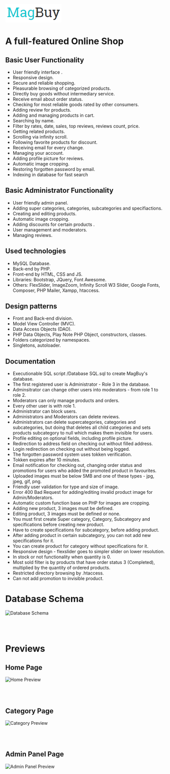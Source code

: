 ![alt text](web/assets/images/logo.png)

# A full-featured Online Shop


## Basic User Functionality


- User friendly interface .
- Responsive design.
- Secure and reliable shopping.
- Pleasurable browsing of categorized products.
- Directly buy goods without intermediary service.
- Receive email about order status.
- Checking for most reliable goods rated by other consumers.
- Adding review for products.
- Adding and managing products in cart.
- Searching by name.
- Filter by rates, date, sales, top reviews, reviews count, price.
- Getting related products.
- Scrolling via infinity scroll.
- Following favorite products for discount.
- Receiving email for every change.
- Managing your account.
- Adding profile picture for reviews.
- Automatic image cropping.
- Restoring forgotten password by email.
- Indexing in database for fast search

## Basic Administrator Functionality

- User friendly admin panel.
- Adding super categories, categories, subcategories and specifiactions.
- Creating and editing products.
- Automatic image cropping.
- Adding discounts for certain products .
- User management and moderators.
- Managing reviews.

## Used technologies

- MySQL Database.
- Back-end by PHP.
- Front-end by HTML, CSS and JS.
- Libraries: Bootstrap, JQuery, Font Awesome.
- Others: FlexSlider, ImageZoom, Infinity Scroll W3 Slider, Google Fonts, Composer, PHP Mailer, Xampp, htaccess.

## Design patterns

- Front and Back-end division.
- Model View Controller (MVC).
- Data Access Objects (DAO).
- PHP Data Objects, Play Note PHP Object, constructors, classes.
- Folders categorized by namespaces.
- Singletons, autoloader.

## Documentation

- Executionable SQL script /Database SQL.sql to create MagBuy's database.
- The first registered user is Administrator - Role 3 in the database.
- Adminsitrator can change other users into moderators - from role 1 to role 2.
- Moderators can only manage products and orders.
- Every other user is with role 1.
- Administrator can block users.
- Administrators and Moderators can delete reviews.
- Administrators can delete supercategories, categories and subcategories, but doing that deletes
all child categories and sets products subcategory to null which makes them invisible for users.
- Profile editing on optional fields, including profile picture.
- Redirection to address field on checking out without filled address.
- Login redirection on checking out without being logged.
- The forgotten password system uses tokken verification.
- Tokken expires after 10 minutes.
- Email notification for checking out, changing order status and promotions for users who added the
promoted product in favourites.
- Uploaded images must be below 5MB and one of these types - jpg, jpeg, gif, png. 
- Friendly user validation for type and size of image.
- Error 400 Bad Request for adding/editing invalid product image for Admin/Moderators.
- Automatic custom function base on PHP for images are cropping.
- Adding new product, 3 images must be defined.
- Editing product, 3 images must be defined or none.
- You must first create Super category, Category, Subcategory and specifications
before creating new product.
- Have to create specifications for subcategory, before adding product.
- After adding product in certain subcategory, you can not add new specifications for it.
- You can create product for category without specifications for it.
- Responsive design - flexslider goes to simpler slider on lower resolution.
- In stock or not functionality when quantity is 0.
- Most sold filter is by products that have order status 3 (Completed), multiplied by the quantity of
ordered products.
- Restricted directory browsing by .htaccess. 
- Can not add promotion to invisible product.


# Database Schema

<img src="https://raw.githubusercontent.com/lgadzhev/MagBuy/master/Database Schema.jpg" alt="Database Schema">

<br/><br/>

# Previews

## Home Page

<img src="https://raw.githubusercontent.com/lgadzhev/MagBuy/master/Demo1.jpg" alt="Home Preview">

<br/><br/>

## Category Page

<img src="https://raw.githubusercontent.com/lgadzhev/MagBuy/master/Demo2.jpg" alt="Category Preview">

<br/><br/>

## Admin Panel Page

<img src="https://raw.githubusercontent.com/lgadzhev/MagBuy/master/Demo3.jpg" alt="Admin Panel Preview">
